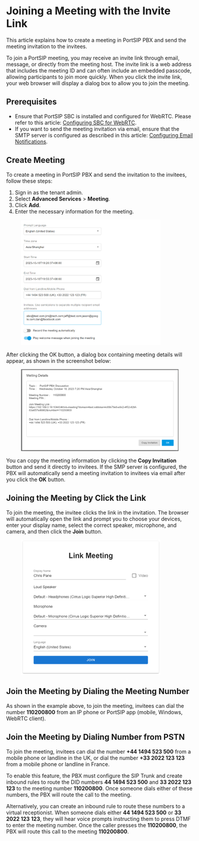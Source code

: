 # Joining a Meeting with the Invite Link

This article explains how to create a meeting in PortSIP PBX and send the meeting invitation to the invitees.

To join a PortSIP meeting, you may receive an invite link through email, message, or directly from the meeting host. The invite link is a web address that includes the meeting ID and can often include an embedded passcode, allowing participants to join more quickly. When you click the invite link, your web browser will display a dialog box to allow you to join the meeting.

## Prerequisites

* Ensure that PortSIP SBC is installed and configured for WebRTC. Please refer to this article: [Configuring SBC for WebRTC](../9-configuring-portsip-sbc/).
* If you want to send the meeting invitation via email, ensure that the SMTP server is configured as described in this article: [Configuring Email Notifications](../31-configuring-email-notifications.md).

## Create Meeting

To create a meeting in PortSIP PBX and send the invitation to the invitees, follow these steps:

1. Sign in as the tenant admin.
2. Select **Advanced Services** > **Meeting**.
3. Click **Add**.
4. Enter the necessary information for the meeting.

<figure><img src="../../../.gitbook/assets/create_meeting.png" alt="" width="375"><figcaption></figcaption></figure>

After clicking the OK button, a dialog box containing meeting details will appear, as shown in the screenshot below:

<figure><img src="../../../.gitbook/assets/meeting_invitation.png" alt=""><figcaption></figcaption></figure>

You can copy the meeting information by clicking the **Copy Invitation** button and send it directly to invitees. If the SMP server is configured, the PBX will automatically send a meeting invitation to invitees via email after you click the **OK** button.

## Joining the Meeting by Click the Link

To join the meeting, the invitee clicks the link in the invitation. The browser will automatically open the link and prompt you to choose your devices, enter your display name, select the correct speaker, microphone, and camera, and then click the **Join** button.

<figure><img src="../../../.gitbook/assets/link_meeting.png" alt="" width="375"><figcaption></figcaption></figure>

## Join the Meeting by Dialing the Meeting Number

As shown in the example above, to join the meeting, invitees can dial the number **110200800** from an IP phone or PortSIP app (mobile, Windows, WebRTC client).

## Join the Meeting by Dialing Number from PSTN

To join the meeting, invitees can dial the number **+44 1494 523 500** from a mobile phone or landline in the UK, or dial the number **+33 2022 123 123** from a mobile phone or landline in France.

To enable this feature, the PBX must configure the SIP Trunk and create inbound rules to route the DID numbers **44 1494 523 500** and **33 2022 123** **123** to the meeting number **110200800**. Once someone dials either of these numbers, the PBX will route the call to the meeting.

Alternatively, you can create an inbound rule to route these numbers to a virtual receptionist. When someone dials either **44 1494 523 500** or **33 2022 123** **123**, they will hear voice prompts instructing them to press DTMF to enter the meeting number. Once the caller presses the **110200800**, the PBX will route this call to the meeting **110200800**.



